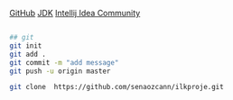 [GitHub]( https://github.com/senaozcann/ilkproje.git)
[JDK](https://www.oracle.com/tr/java/technologies/downloads/#jdk23-windows)
[Intellij Idea Community](https://www.jetbrains.com/idea/download/?section=windows)


```sh 

## git 
git init
git add .
git commit -m "add message"
git push -u origin master

git clone  https://github.com/senaozcann/ilkproje.git
```

